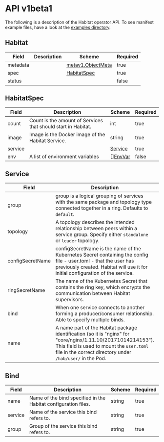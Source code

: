 # API v1beta1

The following is a description of the Habitat operator API. To see manifest example files, have a look at the [examples directory](https://github.com/kinvolk/habitat-operator/tree/master/examples).

## Habitat

| Field | Description | Scheme | Required |
| ----- | ----------- | ------ | -------- |
| metadata |  | [metav1.ObjectMeta](https://kubernetes.io/docs/api-reference/v1.6/#objectmeta-v1-meta) | true |
| spec |  | [HabitatSpec](#habitatspec) | true |
| status |  |  | false |

## HabitatSpec

| Field | Description | Scheme | Required |
| ----- | ----------- | ------ | -------- |
| count | Count is the amount of Services that should start in Habitat. | int | true |
| image | Image is the Docker image of the Habitat Service. | string | true |
| service |  | [Service](#service) | true |
| env | A list of environment variables | [][EnvVar](https://kubernetes.io/docs/reference/generated/kubernetes-api/v1.9/#envvar-v1-core) | false

## Service

| Field | Description | Scheme | Required |
| ----- | ----------- | ------ | -------- |
| group | group is a logical grouping of services with the same package and topology type connected together in a ring. Defaults to `default`. | string | false |
| topology | A topology describes the intended relationship between peers within a service group. Specify either `standalone` or `leader` topology.  | string | true |
| configSecretName | configSecretName is the name of the Kubernetes Secret containing the config file - user.toml - that the user has previously created. Habitat will use it for initial configuration of the service. | string | false |
| ringSecretName | The name of the Kubernetes Secret that contains the ring key, which encrypts the communication between Habitat supervisors. | string | false |
| bind | When one service connects to another forming a producer/consumer relationship. Able to specify multiple binds. | [][Bind](#bind) | false |
| name | A name part of the Habitat package identification (so it is "nginx" for "core/nginx/1.11.10/20171014214153"). This field is used to mount the `user.toml` file in the correct directory under `/hab/user/` in the Pod. | string | true |

## Bind

| Field | Description | Scheme | Required |
| ----- | ----------- | ------ | -------- |
| name | Name of the bind specified in the Habitat configuration files. | string | true |
| service | Name of the service this bind refers to. | string | true |
| group | Group of the service this bind refers to. | string | true |
